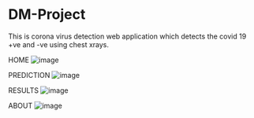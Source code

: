 # DM-Project
  This is corona virus detection web application which detects the covid 19 +ve and -ve using chest xrays.

HOME
![image](https://user-images.githubusercontent.com/107601707/207250905-972dd646-45b1-44f0-b9a9-4a09ea6d8b4b.png)

PREDICTION
![image](https://user-images.githubusercontent.com/107601707/207250926-854e784c-cda6-49ad-81d3-871781f2ef73.png)

RESULTS
![image](https://user-images.githubusercontent.com/107601707/207251516-c12f916a-34a2-4fb7-a1c7-00a58a944108.png)

ABOUT
![image](https://user-images.githubusercontent.com/107601707/207250981-390bee47-f763-4926-b319-861f3dac37a6.png)
